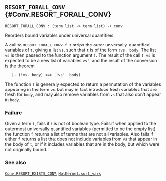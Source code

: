 ## `RESORT_FORALL_CONV` {#Conv.RESORT_FORALL_CONV}


```
RESORT_FORALL_CONV : (term list -> term list) -> conv
```



Reorders bound variables under universal quantifiers.


A call to `RESORT_FORALL_CONV f t` strips the outer
universally-quantified variables of `t`, giving a list `vs`, such that
`t` is of the form `!vs. body`.  The list `vs` is then passed to the
function argument `f`.  The result of the call `f vs` is expected to
be a new list of variables `vs'`, and the result of the conversion is
the theorem
    
       |- (!vs. body) <=> (!vs'. body)
    
The function `f` is generally expected to return a permutation of the
variables appearing in the term `vs`, but may in fact introduce fresh
variables that are fresh for `body`, and may also remove variables
from `vs` that also don’t appear in `body`.

### Failure

Given a term `t`, fails if `t` is not of boolean type.  Fails if when
applied to the outermost universally quantified variables (permitted
to be the empty list) the function `f` returns a list of terms that
are not all variables.  Also fails if either `f` returns a list that
does not include variables from `vs` that appear in the body of `t`,
or if it includes variables that are in the body, but which were not
originally bound.

### See also

[`Conv.RESORT_EXISTS_CONV`](#Conv.RESORT_EXISTS_CONV), [`HolKernel.sort_vars`](#HolKernel.sort_vars)

